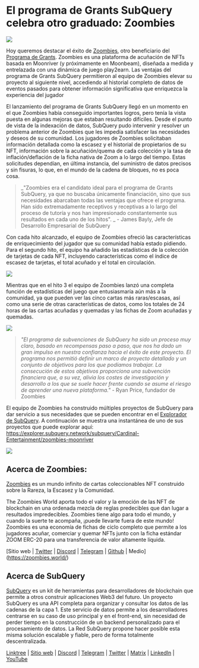 # El programa de Grants SubQuery celebra otro graduado: Zoombies

![](https://miro.medium.com/max/1400/0*rUE_RaWbXXGuiIh7)

Hoy queremos destacar el éxito de [Zoombies](https://zoombies.world/), otro beneficiario del [Programa de Grants](https://subquery.network/grants). Zoombies es una plataforma de acuñación de NFTs basada en Moonriver (y próximamente en Moonbeam), diseñada a medida y entrelazada con una dinámica de juego play2earn. Las ventajas del programa de Grants SubQuery permitieron al equipo de Zoombies elevar su proyecto al siguiente nivel, accediendo al historial completo de datos de eventos pasados para obtener información significativa que enriquezca la experiencia del jugador

El lanzamiento del programa de Grants SubQuery llegó en un momento en el que Zoombies había conseguido importantes logros, pero tenía la vista puesta en algunas mejoras que estaban resultando difíciles. Desde el punto de vista de la indexación de datos, SubQuery pudo intervenir y resolver un problema anterior de Zoombies que les impedía satisfacer las necesidades y deseos de su comunidad. Los jugadores de Zoombies solicitaban información detallada como la escasez y el historial de propietarios de su NFT, información sobre la acuñación/quema de cada colección y la tasa de inflación/deflación de la ficha nativa de Zoom a lo largo del tiempo. Estas solicitudes dependían, en última instancia, del suministro de datos precisos y sin fisuras, lo que, en el mundo de la cadena de bloques, no es poca cosa.

> _"Zoombies era el candidato ideal para el programa de Grants SubQuery, ya que no buscaba únicamente financiación, sino que sus necesidades abarcaban todas las ventajas que ofrece el programa. Han sido extremadamente receptivos y receptivas a lo largo del proceso de tutoría y nos han impresionado constantemente sus resultados en cada uno de los hitos". _ - James Bayly, Jefe de Desarrollo Empresarial de SubQuery

Con cada hito alcanzado, el equipo de Zoombies ofreció las características de enriquecimiento del jugador que su comunidad había estado pidiendo. Para el segundo hito, el equipo ha añadido las estadísticas de la colección de tarjetas de cada NFT, incluyendo características como el índice de escasez de tarjetas, el total acuñado y el total en circulación.

![](https://miro.medium.com/max/1400/0*RGcTyDIFjs7jx01l)

Mientras que en el hito 3 el equipo de Zoombies lanzó una completa función de estadísticas del juego que entusiasmaría aún más a la comunidad, ya que pueden ver las cinco cartas más raras/escasas, así como una serie de otras características de datos, como los totales de 24 horas de las cartas acuñadas y quemadas y las fichas de Zoom acuñadas y quemadas.

![](https://miro.medium.com/max/1400/0*YAKV89Cm32FN7iuz)

> _"El programa de subvenciones de SubQuery ha sido un proceso muy claro, basado en recompensas paso a paso, que nos ha dado un gran impulso en nuestra confianza hacia el éxito de este proyecto. El programa nos permitió definir un marco de proyecto detallado y un conjunto de objetivos para los que podíamos trabajar. La consecución de estos objetivos proporciona una subvención financiera que, a su vez, alivia los costes de investigación y desarrollo a los que se suele hacer frente cuando se asume el riesgo de aprender una nueva plataforma."_ - Ryan Price, fundador de Zoombies

El equipo de Zoombies ha construido múltiples proyectos de SubQuery para dar servicio a sus necesidades que se pueden encontrar en el [Explorador de SubQuery](https://explorer.subquery.network/). A continuación se muestra una instantánea de uno de sus proyectos que puede explorar aquí: https://explorer.subquery.network/subquery/Cardinal-Entertainment/zoombies-moonriver

![](https://miro.medium.com/max/1400/0*lsHf8XDePdsyYFN9)

## Acerca de Zoombies:

[Zoombies](https://zoombies.world/) es un mundo infinito de cartas coleccionables NFT construido sobre la Rareza, la Escasez y la Comunidad.

The Zoombies World aporta todo el valor y la emoción de las NFT de blockchain en una ordenada mezcla de reglas predecibles que dan lugar a resultados impredecibles. Zoombies tiene algo para todo el mundo, y cuando la suerte te acompaña, ¡puede llevarte fuera de este mundo! Zoombies es una economía de fichas de ciclo completo que permite a los jugadores acuñar, comerciar y quemar NFTs junto con la ficha estándar ZOOM ERC-20 para una transferencia de valor altamente líquida.

[Sitio web | [Twitter](https://twitter.com/CryptozNFT) | [Discord](https://discord.gg/eDXvJKUZgQ) | [Telegram](https://t.me/zoombiesnews) | [Github](https://cryptoz-cards.medium.com/) | Medio](https://zoombies.world/)

## Acerca de SubQuery

[SubQuery](https://subquery.network/) es un kit de herramientas para desarrolladores de blockchain que permite a otros construir aplicaciones Web3 del futuro. Un proyecto SubQuery es una API completa para organizar y consultar los datos de las cadenas de la capa 1. Este servicio de datos permite a los desarrolladores centrarse en su caso de uso principal y en el front-end, sin necesidad de perder tiempo en la construcción de un backend personalizado para el procesamiento de datos. La Red SubQuery propone hacer posible esta misma solución escalable y fiable, pero de forma totalmente descentralizada.

[Linktree](https://linktr.ee/subquerynetwork) | [Sitio web](https://subquery.network/) | [Discord](https://discord.com/invite/78zg8aBSMG) | [Telegram](https://t.me/subquerynetwork) | [Twitter](https://twitter.com/subquerynetwork) | [Matrix](https://matrix.to/#/#subquery:matrix.org) | [LinkedIn](https://www.linkedin.com/company/subquery) | [YouTube](https://www.youtube.com/channel/UCi1a6NUUjegcLHDFLr7CqLw)
